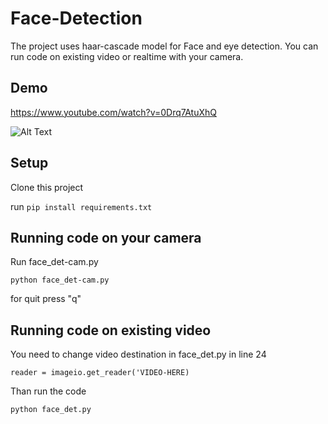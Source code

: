 # Face-Detection

The project uses haar-cascade model for Face and eye detection. You can run code on existing video or realtime with your camera.

## Demo 

https://www.youtube.com/watch?v=0Drq7AtuXhQ

![Alt Text](https://media.giphy.com/media/oHvA7zlQZxxDKLRKVS/giphy.gif)

## Setup

Clone this project

run
`pip install requirements.txt`


## Running code on your camera

Run face_det-cam.py

`python face_det-cam.py`

for quit press "q" 


## Running code on existing video

You need to change video destination in face_det.py in line 24

`reader = imageio.get_reader('VIDEO-HERE)`

Than run the code

`python face_det.py`






